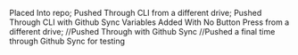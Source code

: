 Placed Into repo;
Pushed Through CLI from a different drive;
Pushed Through CLI with Github Sync Variables Added With No Button Press from a different drive;
//Pushed Through with Github Sync
//Pushed a final time through Github Sync for testing